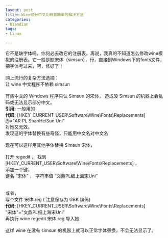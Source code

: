 ```yaml
---
layout: post
title: Wine部分中文乱码最简单的解决方法
categories:
- Diandian
tags:
- Linux

---
```

它不是缺字体吗，你何必去改它的注册表，再说，我真的不知道怎么修改wine模拟的注册表。它一般是缺宋体（simsun），行，直接到Windows下的fonts文件，把字体考过来，呵，修好了！
<br />
<br />网上流行的复杂方法选摘：
<br />让 wine 中文程序不依赖 simsun
<br />
<br />有些中文的 Windows 程序只认 Simsun 的宋体， 造成没 Simsun 的机器上会乱码或无法显示部分中文。
<br />
<strong>引用:</strong> 一般用的
<br />
<strong>代码:</strong> [HKEY_CURRENT_USER\Software\\Wine\\Fonts\\Replacements]
<br /> @=&quot;AR PL ShanHeiSun Uni&quot;
<br /> 对她又无效。
<br /> 发现这的字体替换有些奇怪，只能用中文名对中文名
<br />
<br />现在可以这样用其他字体替换 Simsun 宋体，
<br />
<br />打开 regedit ， 找到 [HKEY_CURRENT_USER\Software\\Wine\\Fonts\\Replacements] ，
<br />添加一个键，
<br />键名 “宋体” ， 字符串值 “文鼎PL细上海宋Uni”
<br />
<br />
<br />或者，
<br />写个文件 宋体.reg ( 注意保存为 GBK 编码)
<br />
<strong>代码:</strong> [HKEY_CURRENT_USER\Software\\Wine\\Fonts\\Replacements]
<br /> &quot;宋体&quot;=&quot;文鼎PL细上海宋Uni&quot;
<br />再执行 wine regedit 宋体.reg 导入她
<br />
<br />这样 wine 在没有 simsun 的机器上就可以正常字体替换，不会无法显示了。